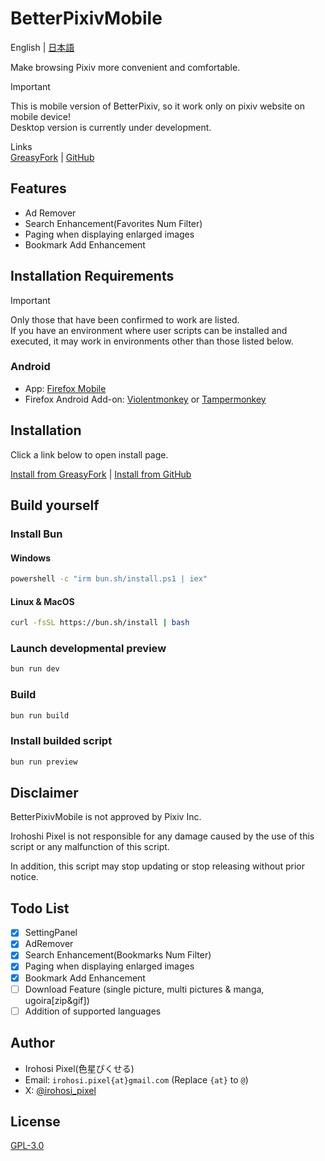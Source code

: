 # BetterPixivMobile

English | [日本語](https://github.com/irohosi-pixel/BetterPixivMobile/blob/main/README_ja.md)

Make browsing Pixiv more convenient and comfortable.

> [!IMPORTANT]  
> This is mobile version of BetterPixiv, so it work only on pixiv website on mobile device!  
> Desktop version is currently under development<!-- [here](https://github.com/irohosi-pixel/BetterPixiv) -->.

Links  
[GreasyFork](https://greasyfork.org/scripts/514158-betterpixivmobile) | [GitHub](https://github.com/irohosi-pixel/BetterPixivMobile)

## Features

- Ad Remover
- Search Enhancement(Favorites Num Filter)
- Paging when displaying enlarged images
- Bookmark Add Enhancement

## Installation Requirements

> [!IMPORTANT]  
> Only those that have been confirmed to work are listed.  
> If you have an environment where user scripts can be installed and executed, it may work in environments other than those listed below.

### Android

- App: [Firefox Mobile](https://play.google.com/store/apps/details?id=org.mozilla.firefox)
- Firefox Android Add-on: [Violentmonkey](https://addons.mozilla.org/ja/android/addon/violentmonkey/) or [Tampermonkey](https://addons.mozilla.org/ja/android/addon/tampermonkey/)

## Installation

Click a link below to open install page.

[Install from GreasyFork](https://update.greasyfork.org/scripts/514158/BetterPixivMobile.user.js) | [Install from GitHub](https://raw.githubusercontent.com/irohosi-pixel/BetterPixivMobile/refs/heads/main/dist/BetterPixivMobile.user.js)

## Build yourself

### Install Bun

#### Windows

```cmd
powershell -c "irm bun.sh/install.ps1 | iex"
```

#### Linux & MacOS

```bash
curl -fsSL https://bun.sh/install | bash
```

### Launch developmental preview

```bash
bun run dev
```

### Build

```bash
bun run build
```

### Install builded script

```bash
bun run preview
```

## Disclaimer

BetterPixivMobile is not approved by Pixiv Inc.

Irohoshi Pixel is not responsible for any damage caused by the use of this script or any malfunction of this script.

In addition, this script may stop updating or stop releasing without prior notice.

## Todo List

- [x] SettingPanel
- [x] AdRemover
- [x] Search Enhancement(Bookmarks Num Filter)
- [x] Paging when displaying enlarged images
- [x] Bookmark Add Enhancement
- [ ] Download Feature (single picture, multi pictures & manga, ugoira[zip&gif])
- [ ] Addition of supported languages

## Author

- Irohosi Pixel(色星ぴくせる)
- Email: `irohosi.pixel{at}gmail.com` (Replace `{at}` to `@`)
- X: [@irohosi_pixel](https://x.com/irohosi_pixel)

## License

[GPL-3.0](https://github.com/irohosi-pixel/BetterPixivMobile/blob/main/LICENSE)
